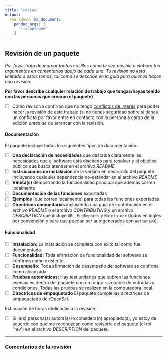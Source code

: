 ```yaml
---
title: "review"
output: 
  rmarkdown::md_document:
    pandoc_args: [
      "--wrap=none"
    ]
---
```


## Revisión de un paquete

*Por favor trata de marcar tantas casillas como te sea posible y elabora tus argumentos en comentarios abajo de cada una. Tu revisión no está limitada a estos temas, tal como se describe en la guía para quienes hacen una revisión.*

**Por favor describe cualquier relación de trabajo que tengas/hayas tenido con las personas que crearon el paquete)**

- [ ] Como revisor/a confirmo que no tengo [conflictos de interés](https://devguide.ropensci.org/policies.html#coi) para poder hacer la revisión de este trabajo (si no tienes seguridad sobre si tienes un conflicto por favor entra en contacto con la persona a cargo de la edición *antes de* de arrancar con la revisión.

#### Documentación

El paquete incluye todos los siguientes tipos de documentación:

- [ ] **Una declaración de necesidades** que describa claramente las necesidades que el software está diseñado para resolver y el objetivo público que busca atender en el archivo *README*
- [ ] **Instrucciones de instalación** de la versión en desarrollo del paquete incluyendo cualquier dependencia no-estándar en el archivo *README*
- [ ] **Viñeta(s)** demostrando la funcionalidad principal que además corren localmente
- [ ] **Documentación de las funciones** exportadas
- [ ] **Ejemplos** (que corren localmente) para todas las funciones exportadas
- [ ] **Directrices comunitarias** incluyendo una guía de contribución en el archivo *README* o el archivo *CONTRIBUTING* y un archivo *DESCRIPTION* que incluye `URL`, `BugReports` y `Maintainer` (todos en inglés por convención y para que puedan ser autogenerados con `Authors@R`).

#### Funcionalidad

- [ ] **Instalación:** La instalación se completa con éxito tal como fue documentada.
- [ ] **Funcionalidad:** Toda afirmación de funcionalidad del software se confirma como existente.
- [ ] **Desempeño:** Toda afirmación de desempeño del software se confirma como alcanzada.
- [ ] **Pruebas automáticas:** Hay test unitarios que cubren las funciones esenciales dentro del paquete con un rango razonable de entradas y condiciones. Todas las pruebas se realizan en la computadora local.
- [ ] **Directrices de empaquetado** El paquete cumple las directrices de empaquetado de rOpenSci.

Estimación de horas dedicadas a la revisión:

- [ ] Si la(s) persona(s) autora(s) lo considera(n) apropiado(s), yo estoy de acuerdo con que me reconozcan como revisor/a del paquete (el rol "rev') en el archivo *DESCRIPTION* del paquete.

***

### Comentarios de la revisión


